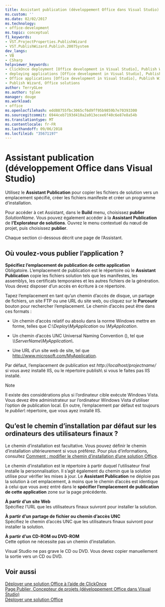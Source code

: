 ```yaml
---
title: Assistant publication (développement Office dans Visual Studio)
ms.custom: ''
ms.date: 02/02/2017
ms.technology:
- office-development
ms.topic: conceptual
f1_keywords:
- VST.ProjectProperties.PublishWizard
- VST.PublishWizard.Publish.2007System
dev_langs:
- VB
- CSharp
helpviewer_keywords:
- ClickOnce deployment [Office development in Visual Studio], Publish Wizard
- deploying applications [Office development in Visual Studio], Publish Wizard
- Office applications [Office development in Visual Studio], Publish Wizard
- Publish Wizard, Office solutions
author: TerryGLee
ms.author: tglee
manager: douge
ms.workload:
- office
ms.openlocfilehash: edd88755fbc3065cf6d9ff95b9859b7e70393300
ms.sourcegitcommit: 6944ceb7193d410a2a913ecee6f40c6e87e8a54b
ms.translationtype: MT
ms.contentlocale: fr-FR
ms.lasthandoff: 09/06/2018
ms.locfileid: "35671197"
---
```

# <a name="publish-wizard-office-development-in-visual-studio"></a>Assistant publication (développement Office dans Visual Studio)
  Utilisez le **Assistant Publication** pour copier les fichiers de solution vers un emplacement spécifié, créer les fichiers manifeste et créer un programme d’installation.  
  
 Pour accéder à cet Assistant, dans le **Build** menu, choisissez **publier** *SolutionName*. Vous pouvez également accéder à la **Assistant Publication** de **l’Explorateur de solutions**. Ouvrez le menu contextuel du nœud de projet, puis choisissez **publier**.  
  
 Chaque section ci-dessous décrit une page de l’Assistant.  
  
## <a name="where-do-you-want-to-publish-the-application"></a>Où voulez-vous publier l’application ?  
 **Spécifiez l’emplacement de publication de cette application**  
 Obligatoire. L’emplacement de publication est le répertoire où le **Assistant Publication** copie les fichiers solution tels que les manifestes, les assemblys, les certificats temporaires et les autres fichiers de la génération. Vous devez disposer d’un accès en écriture à ce répertoire.  
  
 Tapez l’emplacement en tant qu’un chemin d’accès de disque, un partage de fichiers, un site FTP ou une URL du site web, ou cliquez sur le **Parcourir** bouton pour rechercher l’emplacement. Le chemin d’accès peut être dans ces formats :  
  
-   Un chemin d’accès relatif ou absolu dans la norme Windows mettre en forme, telles que *C:\Deploy\MyApplication* ou *\MyApplication*.  
  
-   Un chemin d’accès UNC Universal Naming Convention (), tel que  *\\\ServerName\MyApplication\\*.  
  
-   Une URL d’un site web de site, tel que http://www.microsoft.com/MyApplication.  
  
 Par défaut, l’emplacement de publication est *http://localhost/projectname/* si vous avez installé IIS, ou le répertoire publish\ si vous le faites pas IIS installé.  
  
> [!NOTE]  
>  Il existe des considérations plus si l’ordinateur cible exécute Windows Vista. Vous devez être administrateur sur l’ordinateur Windows Vista d’utiliser l’option de publication local. En outre, l’emplacement par défaut est toujours le *publier\\*  répertoire, que vous ayez installé IIS.  
  
## <a name="what-is-the-default-installation-path-on-end-user-computers"></a>Qu’est le chemin d’installation par défaut sur les ordinateurs des utilisateurs finaux ?  
 Le chemin d’installation est facultative. Vous pouvez définir le chemin d’installation ultérieurement si vous préférez. Pour plus d’informations, consultez [Comment : modifier le chemin d’installation d’une solution Office](http://msdn.microsoft.com/d0eaa07b-2d72-4902-899f-2f9fb165b8fd).  
  
 Le chemin d’installation est le répertoire à partir duquel l’utilisateur final installe la personnalisation. Il s’agit également du chemin que la solution utilise pour vérifier les mises à jour. Le **Assistant Publication** ne déploie pas la solution à cet emplacement, à moins que le chemin d’accès est identique à celui que vous avez entré dans le **spécifier l’emplacement de publication de cette application** zone sur la page précédente.  
  
 **À partir d’un site Web**  
 Spécifiez l’URL que les utilisateurs finaux suivront pour installer la solution.  
  
 **À partir d’un partage de fichier ou chemin d’accès UNC**  
 Spécifiez le chemin d’accès UNC que les utilisateurs finaux suivront pour installer la solution.  
  
 **À partir d’un CD-ROM ou DVD-ROM**  
 Cette option ne nécessite pas un chemin d’installation.  
  
 Visual Studio ne pas grave le CD ou DVD. Vous devez copier manuellement la sortie vers un CD ou DVD.  
  
## <a name="see-also"></a>Voir aussi  
 [Déployer une solution Office à l’aide de ClickOnce](../vsto/deploying-an-office-solution-by-using-clickonce.md)   
 [Page Publier, Concepteur de projets &#40;développement Office dans Visual Studio&#41;](../vsto/publish-page-project-designer-office-development-in-visual-studio.md)   
 [Déployer une solution Office](../vsto/deploying-an-office-solution.md)  
  
  